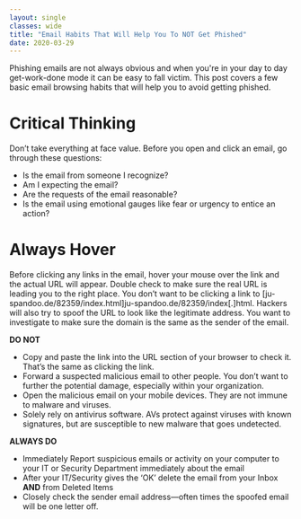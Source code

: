 ```yaml
---
layout: single
classes: wide
title: "Email Habits That Will Help You To NOT Get Phished"
date: 2020-03-29
---
```

Phishing emails are not always obvious and when you're in your day to day get-work-done mode it can be easy to fall victim. This post covers a few basic email browsing habits that will help you to avoid getting phished.

# Critical Thinking 

Don’t take everything at face value. Before you open and click an email, go through these questions: 
- Is the email from someone I recognize? 
- Am I expecting the email? 
- Are the requests of the email reasonable? 
- Is the email using emotional gauges like fear or urgency to entice an action?

# Always Hover

Before clicking any links in the email, hover your mouse over the link and the actual URL will appear. Double check to make sure the real URL is leading you to the right place. You don’t want to be clicking a link to [ju-spandoo.de/82359/index.html]ju-spandoo.de/82359/index[.]html. Hackers will also try to spoof the URL to look like the legitimate address. You want to investigate to make sure the domain is the same as the sender of the email.

**DO NOT** 
- Copy and paste the link into the URL section of your browser to check it. That’s the same as clicking the link.
- Forward a suspected malicious email to other people. You don’t want to further the potential damage, especially within your organization.
- Open the malicious email on your mobile devices. They are not immune to malware and viruses. 
- Solely rely on antivirus software. AVs protect against viruses with known signatures, but are susceptible to new malware that goes undetected.

**ALWAYS DO**
- Immediately Report suspicious emails or activity on your computer to your IT or Security Department immediately about the email
- After your IT/Security gives the ‘OK’ delete the email from your Inbox **AND** from Deleted Items
- Closely check the sender email address—often times the spoofed email will be one letter off.
